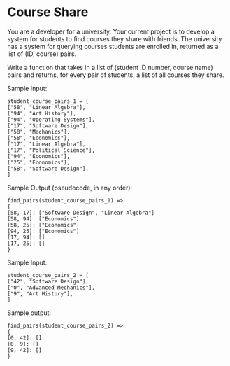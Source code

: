 # Course Share
You are a developer for a university. Your current project is to develop a system for students to find courses they share with friends. The university has a system for querying courses students are enrolled in, returned as a list of (ID, course) pairs.

Write a function that takes in a list of (student ID number, course name) pairs and returns, for every pair of students, a list of all courses they share.

Sample Input:
```
student_course_pairs_1 = [
["58", "Linear Algebra"],
["94", "Art History"],
["94", "Operating Systems"],
["17", "Software Design"],
["58", "Mechanics"],
["58", "Economics"],
["17", "Linear Algebra"],
["17", "Political Science"],
["94", "Economics"],
["25", "Economics"],
["58", "Software Design"],
]
```
Sample Output (pseudocode, in any order):
```
find_pairs(student_course_pairs_1) =>
{
[58, 17]: ["Software Design", "Linear Algebra"]
[58, 94]: ["Economics"]
[58, 25]: ["Economics"]
[94, 25]: ["Economics"]
[17, 94]: []
[17, 25]: []
}
```

Sample Input:
```
student_course_pairs_2 = [
["42", "Software Design"],
["0", "Advanced Mechanics"],
["9", "Art History"],
]
```

Sample output:
```
find_pairs(student_course_pairs_2) =>
{
[0, 42]: []
[0, 9]: []
[9, 42]: []
}
```